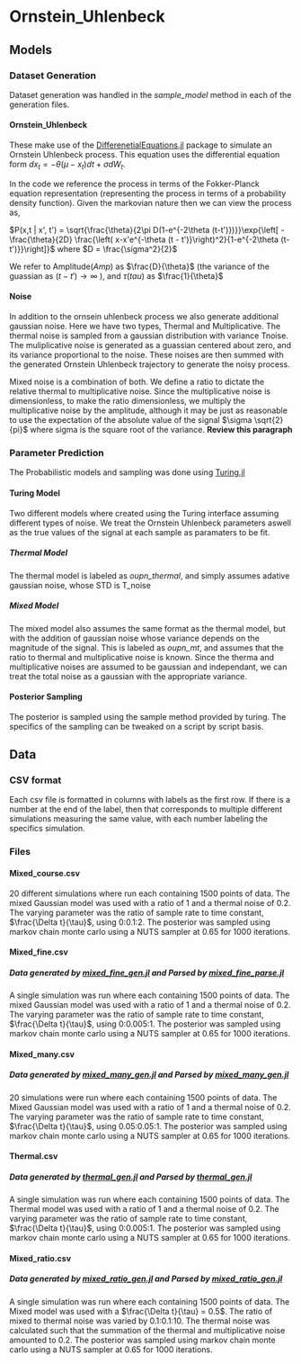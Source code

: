# Ornstein_Uhlenbeck

## Models

### Dataset Generation

Dataset generation was handled in the *sample_model* method in each of the generation files.

#### Ornstein_Uhlenbeck

These make use of the [DifferenetialEquations.jl](https://github.com/SciML/DifferentialEquations.jl) package to simulate an Ornstein Uhlenbeck process. This equation uses the differential equation form $dx_t = -\theta(\mu - x_t) dt + \sigma dW_t$.


In the code we reference the process in terms of the Fokker-Planck equation representation (representing the process in terms of a probability density function). Given the markovian nature then we can view the process as,


$P(x,t | x', t') = \sqrt{\frac{\theta}{2\pi D(1-e^{-2\theta (t-t')})}}\exp{\left[ - \frac{\theta}{2D} \frac{\left( x-x'e^{-\theta (t - t')}\right)^2}{1-e^{-2\theta (t-t')}}\right]}$ where $D = \frac{\sigma^2}{2}$

We refer to Amplitude(*Amp*) as $\frac{D}{\theta}$ (the variance of the guassian as $(t - t') \rightarrow \infty$ ), and $\tau$(*tau*) as $\frac{1}{\theta}$

#### Noise

In addition to the ornsein uhlenbeck process we also generate additional gaussian noise. Here we have two types, Thermal and Multiplicative. The thermal noise is sampled from a gaussian distribution with variance Tnoise. The muliplicative noise is generated as a guassian centered about zero, and its variance proportional to the noise. These noises are then summed with the generated Ornstein Uhlenbeck trajectory to generate the noisy process.


Mixed noise is a combination of both. We define a ratio to dictate the relative thermal to multiplicative noise. Since the multiplicative noise is dimensionless, to make the ratio dimensionless, we multiply the multiplicative noise by the amplitude, although it may be just as reasonable to use the expectation of the absolute value of the signal $\sigma \sqrt{2}{pi}$ where sigma is the square root of the variance. **Review this paragraph**


### Parameter Prediction

The Probabilistic models and sampling was done using [Turing.jl](https://github.com/TuringLang/Turing.jl)

#### Turing Model

Two different models where created using the Turing interface assuming different types of noise. We treat the Ornstein Uhlenbeck parameters aswell as the true values of the signal at each sample as paramaters to be fit.

##### Thermal Model

The thermal model is labeled as *oupn_thermal*, and simply assumes adative gaussian noise, whose STD is T_noise

##### Mixed Model

The mixed model also assumes the same format as the thermal model, but with the addition of gaussian noise whose variance depends on the magnitude of the signal. This is labeled as *oupn_mt*, and assumes that the ratio to thermal and multiplicative noise is known. Since the therma and multiplicative noises are assumed to be gaussian and independant, we can treat the total noise as a gaussian with the appropriate variance.


#### Posterior Sampling

The posterior is sampled using the sample method provided by turing. The specifics of the sampling can be tweaked on a script by script basis.

## Data

### CSV format

Each csv file is formatted in columns with labels as the first row. If there is a number at the end of the label, then that corresponds to multiple different simulations measuring the same value, with each number labeling the specifics simulation.

### Files

#### Mixed_course.csv

20 different simulations where run each containing 1500 points of data. The mixed Gaussian model was used with a ratio of 1 and a thermal noise of 0.2. The varying parameter was the ratio of sample rate to time constant, $\frac{\Delta t}{\tau}$, using 0:0.1:2. The posterior was sampled using markov chain monte carlo using a NUTS sampler at 0.65 for 1000 iterations.

#### Mixed_fine.csv
##### Data generated by [mixed_fine_gen.jl](Scripts/mixed_fine_gen.jl) and Parsed by [mixed_fine_parse.jl](Scripts/mixed_fine_parse.jl)

A single simulation was run where each containing 1500 points of data. The mixed Gaussian model was used with a ratio of 1 and a thermal noise of 0.2. The varying parameter was the ratio of sample rate to time constant, $\frac{\Delta t}{\tau}$, using 0:0.005:1. The posterior was sampled using markov chain monte carlo using a NUTS sampler at 0.65 for 1000 iterations.

#### Mixed_many.csv
##### Data generated by [mixed_many_gen.jl](Scripts/mixed_many_gen.jl) and Parsed by [mixed_many_gen.jl](Scripts/mixed_many_parse.jl)


20 simulations were run where each containing 1500 points of data. The Mixed Gaussian model was used with a ratio of 1 and a thermal noise of 0.2. The varying parameter was the ratio of sample rate to time constant, $\frac{\Delta t}{\tau}$, using 0.05:0.05:1. The posterior was sampled using markov chain monte carlo using a NUTS sampler at 0.65 for 1000 iterations.

#### Thermal.csv
##### Data generated by [thermal_gen.jl](Scripts/thermal_gen.jl) and Parsed by [thermal_gen.jl](Scripts/thermal_parse.jl)
 
A single simulation was run where each containing 1500 points of data. The Thermal model was used with a ratio of 1 and a thermal noise of 0.2. The varying parameter was the ratio of sample rate to time constant, $\frac{\Delta t}{\tau}$, using 0:0.005:1. The posterior was sampled using markov chain monte carlo using a NUTS sampler at 0.65 for 1000 iterations.

#### Mixed_ratio.csv
##### Data generated by [mixed_ratio_gen.jl](Scripts/mixed_ratio_gen.jl) and Parsed by [mixed_ratio_gen.jl](Scripts/mixed_ratio_parse.jl)

A single simulation was run where each containing 1500 points of data. The Mixed model was used with a $\frac{\Delta t}{\tau} = 0.5$. The ratio of mixed to thermal noise was varied by 0.1:0.1:10. The thermal noise was calculated such that the summation of the thermal and multiplicative noise amounted to 0.2. The posterior was sampled using markov chain monte carlo using a NUTS sampler at 0.65 for 1000 iterations.
